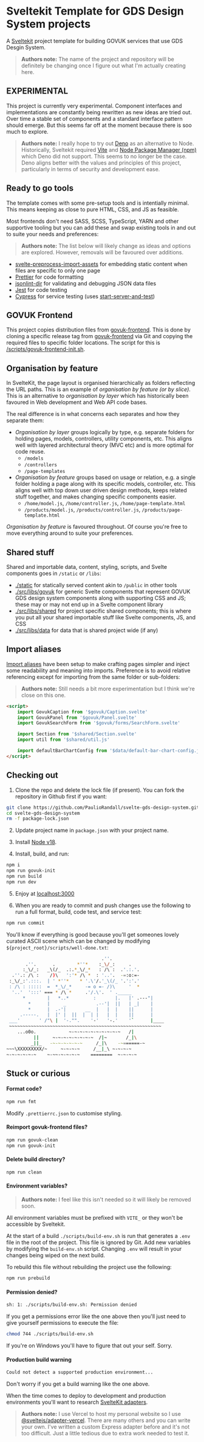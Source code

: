 # Sveltekit Template for GDS Design System projects

A [Sveltekit](https://kit.svelte.dev/) project template for building GOVUK services that use GDS Desgin System.

> **Authors note:** The name of the project and repository will be definitely be changing once I figure out what I'm actually creating here.

## EXPERIMENTAL

This project is currently very experimental. Component interfaces and implementations are constantly being rewritten as new ideas are tried out. Over time a stable set of components and a standard interface pattern should emerge. But this seems far off at the moment because there is soo much to explore.

> **Authors note:** I really hope to try out [Deno](https://deno.land/) as an alternative to Node. Historically, Sveltekit required [Vite](https://vitejs.dev/) and [Node Package Manager (npm)](https://www.npmjs.com/) which Deno did not support. This seems to no longer be the case. Deno aligns better with the values and principles of this project, particularly in terms of security and development ease.

## Ready to go tools

The template comes with some pre-setup tools and is intentially minimal. This means keeping as close to pure HTML, CSS, and JS as feasible.

Most frontends don't need SASS, SCSS, TypeScript, YARN and other supportive tooling but you can add these and swap existing tools in and out to suite your needs and preferences:

> **Authors note:** The list below will likely change as ideas and options are explored. However, removals will be favoured over additions.

- [svelte-preprocess-import-assets](https://www.npmjs.com/package/svelte-preprocess-import-assets) for embedding static content when files are specific to only one page
- [Prettier](https://prettier.io/) for code formatting
- [jsonlint-dir](https://www.npmjs.com/package/jsonlint-dir) for validating and debugging JSON data files
- [Jest](https://jestjs.io/) for code testing
- [Cypress](https://www.cypress.io/) for service testing (uses [start-server-and-test](https://www.npmjs.com/package/start-server-and-test/v/1.11.7))

## GOVUK Frontend

This project copies distribution files from [govuk-frontend](https://github.com/alphagov/govuk-frontend). This is done by cloning a specific release tag from [govuk-frontend](https://github.com/alphagov/govuk-frontend) via Git and copying the required files to specific folder locations. The script for this is [/scripts/govuk-frontend-init.sh](/scripts/govuk-frontend-init.sh).

## Organisation by feature

In SvelteKit, the page layout is organised hierarchically as folders reflecting the URL paths. This is an example of _organisation by feature (or by slice)_. This is an alternative to _organisation by layer_ which has historically been favoured in Web development and Web API code bases.

The real difference is in what concerns each separates and how they separate them:

- _Organisation by layer_ groups logically by type, e.g. separate folders for holding pages, models, controllers, utility components, etc. This aligns well with layered architectural theory (MVC etc) and is more optimal for code reuse.
  - `/models`
  - `/controllers`
  - `/page-templates`
- _Organisation by feature_ groups based on usage or relation, e.g. a single folder holding a page along with its specific models, controller, etc. This aligns well with top down user driven design methods, keeps related stuff together, and makes changing specific components easier.
  - `/home/model.js`, `/home/controller.js`, `/home/page-template.html`
  - `/products/model.js`, `/products/controller.js`, `/products/page-template.html`

_Organisation by feature_ is favoured throughout. Of course you're free to move everything around to suite your preferences.

## Shared stuff

Shared and importable data, content, styling, scripts, and Svelte components goes in `/static` or `/libs`:

- [./static](/static) for statically served content akin to `/public` in other tools
- [./src/libs/govuk](./src/libs/govuk) for generic Svelte components that represent GOVUK GDS design system components along with supporting CSS and JS; these may or may not end up in a Svelte component library
- [./src/libs/shared](./src/libs/shared) for project specific shared components; this is where you put all your shared importable stuff like Svelte components, JS, and CSS
- [./src/libs/data](./src/libs/data) for data that is shared project wide (if any)

## Import aliases

[Import aliases](/svelte.config.js) have been setup to make crafting pages simpler and inject some readability and meaning into imports. Preference is to avoid relative referencing except for importing from the same folder or sub-folders:

> **Authors note:** Still needs a bit more experimentation but I think we're close on this one.

```html
<script>
	import GovukCaption from '$govuk/Caption.svelte'
	import GovukPanel from '$govuk/Panel.svelte'
	import GovukSearchForm from '$govuk/forms/SearchForm.svelte'

	import Section from '$shared/Section.svelte'
	import util from '$shared/util.js'

	import defaultBarChartConfig from '$data/default-bar-chart-config.json'
</script>
```

## Checking out

1. Clone the repo and delete the lock file (if present). You can fork the repository in Github first if you want:

```bash
git clone https://github.com/PaulioRandall/svelte-gds-design-system.git
cd svelte-gds-design-system
rm -f package-lock.json
```

2. Update project name in `package.json` with your project name.

3. Install [Node v18](https://nodejs.org/en/download/).

4. Install, build, and run:

```bash
npm i
npm run govuk-init
npm run build
npm run dev
```

5. Enjoy at [localhost:3000](http://localhost:3000)

6. When you are ready to commit and push changes use the following to run a full format, build, code test, and service test:

```bash
npm run commit
```

You'll know if everything is good because you'll get someones lovely curated ASCII scene which can be changed by modifying `${project_root}/scripts/well-done.txt`:

```bash
                                   .''.
       .''.      .        *''*    :_\/_:     .
      :_\/_:   _\(/_  .:.*_\/_*   : /\ :  .'.:.'.
  .''.: /\ :    /)\   ':'* /\ *  : '..'.  -=:o:=-
 :_\/_:'.:::.  | ' *''*    * '.\'/.'_\(/_ '.':'.'
 : /\ : :::::  =  *_\/_*     -= o =- /)\     '  *
  '..'  ':::' === * /\ *     .'/.\'.  ' ._____
      *        |   *..*         :       |.   |' .---"|
        *      |     _           .--'|  ||   | _|    |
        *      |  .-'|       __  |   |  |    ||      |
     .-----.   |  |' |  ||  |  | |   |  |    ||      |
 ___'       ' /"\ |  '-."".    '-'   '-.'    '`      |____
 ~~~~~~~~~~~~~~~~~~~~~~~~~~~~~~~~~~~~~~~~~~~~~~~~~~~~~~~~
    ...o0o.            ~-~-~-~-~-~-~-~-~-~   /|
          ||     ~-~-~-~-~-~-~-~  /|~       /_|\
         _||_   -~-~-~-~-~-~     /_|\    -~======-~
~~~\XXXXXXXXX/~     ~-~-~-~     /__|_\ ~-~-~-~
~-~-~-~-~-~    ~-~~-~-~-~-~    ========  ~-~-~-~

```

## Stuck or curious

#### Format code?

```bash
npm run fmt
```

Modify `.prettierrc.json` to customise styling.

#### Reimport govuk-frontend files?

```bash
npm run govuk-clean
npm run govuk-init
```

#### Delete build directory?

```bash
npm run clean
```

#### Environment variables?

> **Authors note:** I feel like this isn't needed so it will likely be removed soon.

All environment variables must be prefixed with `VITE_` or they won't be accessible by Sveltekit.

At the start of a build `./scripts/build-env.sh` is run that generates a `.env` file in the root of the project. This file is ignored by Git. Add new variables by modifying the `build-env.sh` script. Changing `.env` will result in your changes being wiped on the next build.

To rebuild this file without rebuilding the project use the following:

```bash
npm run prebuild
```

#### Permission denied?

```bash
sh: 1: ./scripts/build-env.sh: Permission denied
```

If you get a permissions error like the one above then you'll just need to give yourself permissions to execute the file:

```bash
chmod 744 ./scripts/build-env.sh
```

If you're on Windows you'll have to figure that out your self. Sorry.

#### Production build warning

```bash
Could not detect a supported production environment...
```

Don't worry if you get a build warning like the one above.

When the time comes to deploy to development and production environments you'll want to research [SvelteKit adapters](https://kit.svelte.dev/docs/adapters).

> **Authors note:** I use Vercel to host my personal website so I use [@sveltejs/adapter-vercel](https://www.npmjs.com/package/@sveltejs/adapter-vercel). There are many others and you can write your own. I've written a custom Express adapter before and it's not too difficult. Just a little tedious due to extra work needed to test it.

